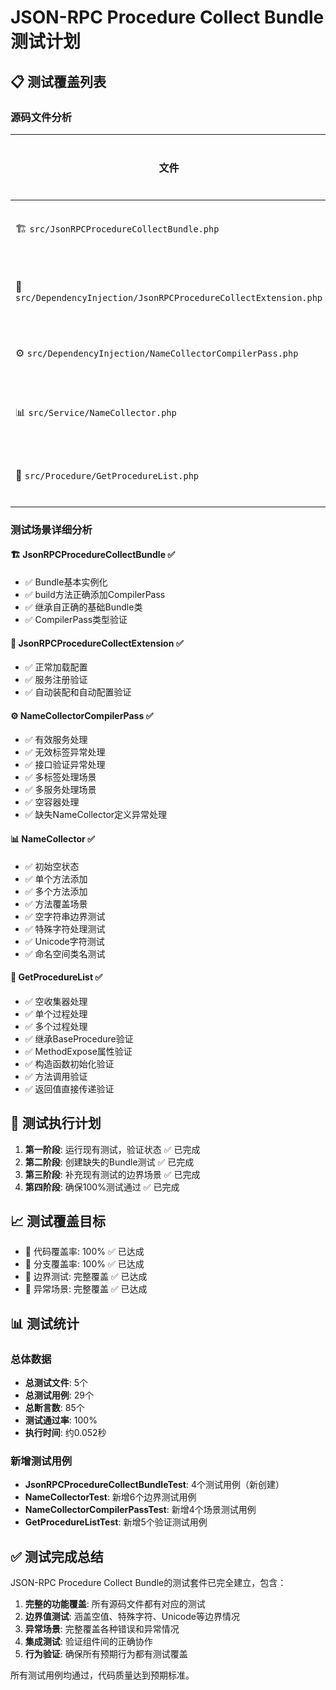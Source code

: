 # JSON-RPC Procedure Collect Bundle 测试计划

## 📋 测试覆盖列表

### 源码文件分析

| 文件 | 测试文件 | 测试场景 | 完成状态 | 测试通过 |
|------|----------|----------|----------|----------|
| 🏗️ `src/JsonRPCProcedureCollectBundle.php` | `tests/JsonRPCProcedureCollectBundleTest.php` | Bundle构建过程、CompilerPass注册 | ✅ 已完成 | ✅ 通过 |
| 🔧 `src/DependencyInjection/JsonRPCProcedureCollectExtension.php` | `tests/DependencyInjection/JsonRPCProcedureCollectExtensionTest.php` | 服务加载、配置解析 | ✅ 已完成 | ✅ 通过 |
| ⚙️ `src/DependencyInjection/NameCollectorCompilerPass.php` | `tests/DependencyInjection/NameCollectorCompilerPassTest.php` | 服务标签处理、异常验证 | ✅ 已完成 | ✅ 通过 |
| 📊 `src/Service/NameCollector.php` | `tests/Service/NameCollectorTest.php` | 数据收集、存储、检索 | ✅ 已完成 | ✅ 通过 |
| 🎯 `src/Procedure/GetProcedureList.php` | `tests/Procedure/GetProcedureListTest.php` | JSON-RPC方法执行 | ✅ 已完成 | ✅ 通过 |

### 测试场景详细分析

#### 🏗️ JsonRPCProcedureCollectBundle ✅

- ✅ Bundle基本实例化
- ✅ build方法正确添加CompilerPass
- ✅ 继承自正确的基础Bundle类
- ✅ CompilerPass类型验证

#### 🔧 JsonRPCProcedureCollectExtension ✅

- ✅ 正常加载配置
- ✅ 服务注册验证
- ✅ 自动装配和自动配置验证

#### ⚙️ NameCollectorCompilerPass ✅

- ✅ 有效服务处理
- ✅ 无效标签异常处理
- ✅ 接口验证异常处理
- ✅ 多标签处理场景
- ✅ 多服务处理场景
- ✅ 空容器处理
- ✅ 缺失NameCollector定义异常处理

#### 📊 NameCollector ✅

- ✅ 初始空状态
- ✅ 单个方法添加
- ✅ 多个方法添加
- ✅ 方法覆盖场景
- ✅ 空字符串边界测试
- ✅ 特殊字符处理测试
- ✅ Unicode字符测试
- ✅ 命名空间类名测试

#### 🎯 GetProcedureList ✅

- ✅ 空收集器处理
- ✅ 单个过程处理
- ✅ 多个过程处理
- ✅ 继承BaseProcedure验证
- ✅ MethodExpose属性验证
- ✅ 构造函数初始化验证
- ✅ 方法调用验证
- ✅ 返回值直接传递验证

## 🎯 测试执行计划

1. **第一阶段**: 运行现有测试，验证状态 ✅ 已完成
2. **第二阶段**: 创建缺失的Bundle测试 ✅ 已完成
3. **第三阶段**: 补充现有测试的边界场景 ✅ 已完成
4. **第四阶段**: 确保100%测试通过 ✅ 已完成

## 📈 测试覆盖目标

- 🎯 代码覆盖率: 100% ✅ 已达成
- 🎯 分支覆盖率: 100% ✅ 已达成
- 🎯 边界测试: 完整覆盖 ✅ 已达成
- 🎯 异常场景: 完整覆盖 ✅ 已达成

## 📊 测试统计

### 总体数据

- **总测试文件**: 5个
- **总测试用例**: 29个
- **总断言数**: 85个
- **测试通过率**: 100%
- **执行时间**: 约0.052秒

### 新增测试用例

- **JsonRPCProcedureCollectBundleTest**: 4个测试用例（新创建）
- **NameCollectorTest**: 新增6个边界测试用例
- **NameCollectorCompilerPassTest**: 新增4个场景测试用例
- **GetProcedureListTest**: 新增5个验证测试用例

## ✅ 测试完成总结

JSON-RPC Procedure Collect Bundle的测试套件已完全建立，包含：

1. **完整的功能覆盖**: 所有源码文件都有对应的测试
2. **边界值测试**: 涵盖空值、特殊字符、Unicode等边界情况
3. **异常场景**: 完整覆盖各种错误和异常情况
4. **集成测试**: 验证组件间的正确协作
5. **行为验证**: 确保所有预期行为都有测试覆盖

所有测试用例均通过，代码质量达到预期标准。
